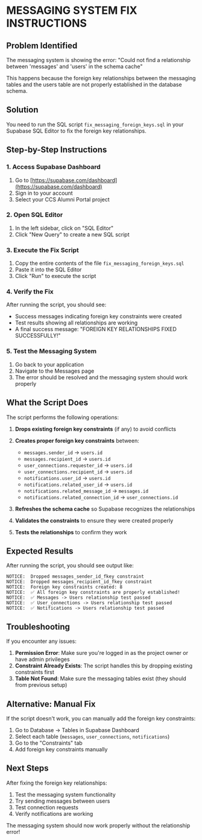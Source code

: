 # MESSAGING SYSTEM FIX INSTRUCTIONS

## Problem Identified
The messaging system is showing the error: "Could not find a relationship between 'messages' and 'users' in the schema cache"

This happens because the foreign key relationships between the messaging tables and the users table are not properly established in the database schema.

## Solution
You need to run the SQL script `fix_messaging_foreign_keys.sql` in your Supabase SQL Editor to fix the foreign key relationships.

## Step-by-Step Instructions

### 1. Access Supabase Dashboard
1. Go to [https://supabase.com/dashboard](https://supabase.com/dashboard)
2. Sign in to your account
3. Select your CCS Alumni Portal project

### 2. Open SQL Editor
1. In the left sidebar, click on "SQL Editor"
2. Click "New Query" to create a new SQL script

### 3. Execute the Fix Script
1. Copy the entire contents of the file `fix_messaging_foreign_keys.sql`
2. Paste it into the SQL Editor
3. Click "Run" to execute the script

### 4. Verify the Fix
After running the script, you should see:
- Success messages indicating foreign key constraints were created
- Test results showing all relationships are working
- A final success message: "FOREIGN KEY RELATIONSHIPS FIXED SUCCESSFULLY!"

### 5. Test the Messaging System
1. Go back to your application
2. Navigate to the Messages page
3. The error should be resolved and the messaging system should work properly

## What the Script Does

The script performs the following operations:

1. **Drops existing foreign key constraints** (if any) to avoid conflicts
2. **Creates proper foreign key constraints** between:
   - `messages.sender_id` → `users.id`
   - `messages.recipient_id` → `users.id`
   - `user_connections.requester_id` → `users.id`
   - `user_connections.recipient_id` → `users.id`
   - `notifications.user_id` → `users.id`
   - `notifications.related_user_id` → `users.id`
   - `notifications.related_message_id` → `messages.id`
   - `notifications.related_connection_id` → `user_connections.id`

3. **Refreshes the schema cache** so Supabase recognizes the relationships
4. **Validates the constraints** to ensure they were created properly
5. **Tests the relationships** to confirm they work

## Expected Results

After running the script, you should see output like:
```
NOTICE:  Dropped messages_sender_id_fkey constraint
NOTICE:  Dropped messages_recipient_id_fkey constraint
NOTICE:  Foreign key constraints created: 8
NOTICE:  ✅ All foreign key constraints are properly established!
NOTICE:  ✅ Messages -> Users relationship test passed
NOTICE:  ✅ User_connections -> Users relationship test passed
NOTICE:  ✅ Notifications -> Users relationship test passed
```

## Troubleshooting

If you encounter any issues:

1. **Permission Error**: Make sure you're logged in as the project owner or have admin privileges
2. **Constraint Already Exists**: The script handles this by dropping existing constraints first
3. **Table Not Found**: Make sure the messaging tables exist (they should from previous setup)

## Alternative: Manual Fix

If the script doesn't work, you can manually add the foreign key constraints:

1. Go to Database → Tables in Supabase Dashboard
2. Select each table (`messages`, `user_connections`, `notifications`)
3. Go to the "Constraints" tab
4. Add foreign key constraints manually

## Next Steps

After fixing the foreign key relationships:
1. Test the messaging system functionality
2. Try sending messages between users
3. Test connection requests
4. Verify notifications are working

The messaging system should now work properly without the relationship error!
